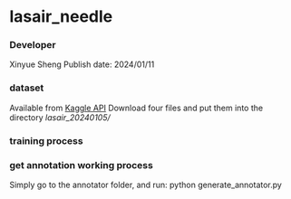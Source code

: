 # lasair_needle

### Developer
Xinyue Sheng 
Publish date: 2024/01/11

### dataset
Available from [Kaggle API](https://kaggle.com/datasets/2135ac690e420c1129df77fc059cbddedc32c684ece3e2091bd4d03a23eb2470)
Download four files and put them into the directory *lasair_20240105/*

### training process


### get annotation working process
Simply go to the annotator folder, and run:
    python generate_annotator.py








